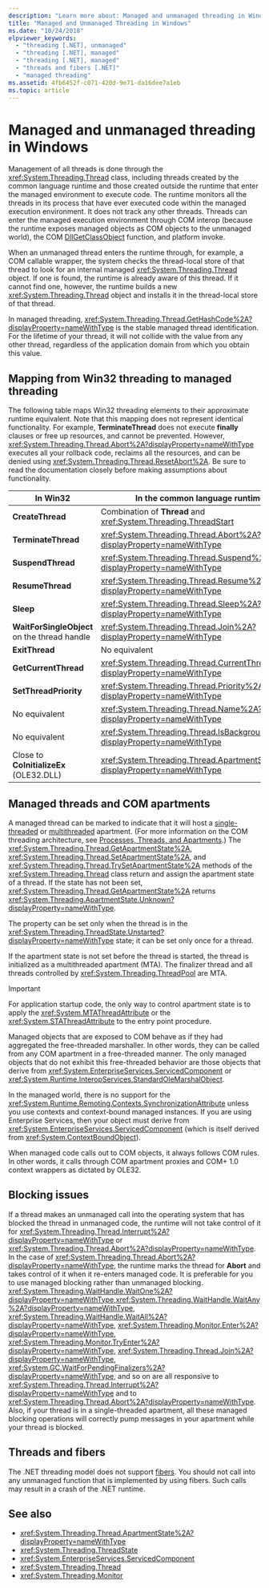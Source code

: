 ```yaml
---
description: "Learn more about: Managed and unmanaged threading in Windows"
title: "Managed and Unmanaged Threading in Windows"
ms.date: "10/24/2018"
elpviewer_keywords: 
  - "threading [.NET], unmanaged"
  - "threading [.NET], managed"
  - "threading [.NET], managed"
  - "threads and fibers [.NET]"
  - "managed threading"
ms.assetid: 4fb6452f-c071-420d-9e71-da16dee7a1eb
ms.topic: article
---
```

# Managed and unmanaged threading in Windows

Management of all threads is done through the <xref:System.Threading.Thread> class, including threads created by the common language runtime and those created outside the runtime that enter the managed environment to execute code. The runtime monitors all the threads in its process that have ever executed code within the managed execution environment. It does not track any other threads. Threads can enter the managed execution environment through COM interop (because the runtime exposes managed objects as COM objects to the unmanaged world), the COM [DllGetClassObject](/windows/desktop/api/combaseapi/nf-combaseapi-dllgetclassobject) function, and platform invoke.  
  
 When an unmanaged thread enters the runtime through, for example, a COM callable wrapper, the system checks the thread-local store of that thread to look for an internal managed <xref:System.Threading.Thread> object. If one is found, the runtime is already aware of this thread. If it cannot find one, however, the runtime builds a new <xref:System.Threading.Thread> object and installs it in the thread-local store of that thread.  
  
 In managed threading, <xref:System.Threading.Thread.GetHashCode%2A?displayProperty=nameWithType> is the stable managed thread identification. For the lifetime of your thread, it will not collide with the value from any other thread, regardless of the application domain from which you obtain this value.  
  
## Mapping from Win32 threading to managed threading

 The following table maps Win32 threading elements to their approximate runtime equivalent. Note that this mapping does not represent identical functionality. For example, **TerminateThread** does not execute **finally** clauses or free up resources, and cannot be prevented. However, <xref:System.Threading.Thread.Abort%2A?displayProperty=nameWithType> executes all your rollback code, reclaims all the resources, and can be denied using <xref:System.Threading.Thread.ResetAbort%2A>. Be sure to read the documentation closely before making assumptions about functionality.  
  
|In Win32|In the common language runtime|  
|--------------|------------------------------------|  
|**CreateThread**|Combination of **Thread** and <xref:System.Threading.ThreadStart>|  
|**TerminateThread**|<xref:System.Threading.Thread.Abort%2A?displayProperty=nameWithType>|  
|**SuspendThread**|<xref:System.Threading.Thread.Suspend%2A?displayProperty=nameWithType>|  
|**ResumeThread**|<xref:System.Threading.Thread.Resume%2A?displayProperty=nameWithType>|  
|**Sleep**|<xref:System.Threading.Thread.Sleep%2A?displayProperty=nameWithType>|  
|**WaitForSingleObject** on the thread handle|<xref:System.Threading.Thread.Join%2A?displayProperty=nameWithType>|  
|**ExitThread**|No equivalent|  
|**GetCurrentThread**|<xref:System.Threading.Thread.CurrentThread%2A?displayProperty=nameWithType>|  
|**SetThreadPriority**|<xref:System.Threading.Thread.Priority%2A?displayProperty=nameWithType>|  
|No equivalent|<xref:System.Threading.Thread.Name%2A?displayProperty=nameWithType>|  
|No equivalent|<xref:System.Threading.Thread.IsBackground%2A?displayProperty=nameWithType>|  
|Close to **CoInitializeEx** (OLE32.DLL)|<xref:System.Threading.Thread.ApartmentState%2A?displayProperty=nameWithType>|  
  
## Managed threads and COM apartments

A managed thread can be marked to indicate that it will host a [single-threaded](/windows/desktop/com/single-threaded-apartments) or [multithreaded](/windows/desktop/com/multithreaded-apartments) apartment. (For more information on the COM threading architecture, see [Processes, Threads, and Apartments](/windows/desktop/com/processes--threads--and-apartments).) The <xref:System.Threading.Thread.GetApartmentState%2A>, <xref:System.Threading.Thread.SetApartmentState%2A>, and <xref:System.Threading.Thread.TrySetApartmentState%2A> methods of the <xref:System.Threading.Thread> class return and assign the apartment state of a thread. If the state has not been set, <xref:System.Threading.Thread.GetApartmentState%2A> returns <xref:System.Threading.ApartmentState.Unknown?displayProperty=nameWithType>.  
  
 The property can be set only when the thread is in the <xref:System.Threading.ThreadState.Unstarted?displayProperty=nameWithType> state; it can be set only once for a thread.  
  
 If the apartment state is not set before the thread is started, the thread is initialized as a multithreaded apartment (MTA). The finalizer thread and all threads controlled by <xref:System.Threading.ThreadPool> are MTA.  
  
> [!IMPORTANT]
> For application startup code, the only way to control apartment state is to apply the <xref:System.MTAThreadAttribute> or the <xref:System.STAThreadAttribute> to the entry point procedure.
  
 Managed objects that are exposed to COM behave as if they had aggregated the free-threaded marshaller. In other words, they can be called from any COM apartment in a free-threaded manner. The only managed objects that do not exhibit this free-threaded behavior are those objects that derive from <xref:System.EnterpriseServices.ServicedComponent> or <xref:System.Runtime.InteropServices.StandardOleMarshalObject>.  
  
 In the managed world, there is no support for the <xref:System.Runtime.Remoting.Contexts.SynchronizationAttribute> unless you use contexts and context-bound managed instances. If you are using Enterprise Services, then your object must derive from <xref:System.EnterpriseServices.ServicedComponent> (which is itself derived from <xref:System.ContextBoundObject>).  
  
 When managed code calls out to COM objects, it always follows COM rules. In other words, it calls through COM apartment proxies and COM+ 1.0 context wrappers as dictated by OLE32.  
  
## Blocking issues  

If a thread makes an unmanaged call into the operating system that has blocked the thread in unmanaged code, the runtime will not take control of it for <xref:System.Threading.Thread.Interrupt%2A?displayProperty=nameWithType> or <xref:System.Threading.Thread.Abort%2A?displayProperty=nameWithType>. In the case of <xref:System.Threading.Thread.Abort%2A?displayProperty=nameWithType>, the runtime marks the thread for **Abort** and takes control of it when it re-enters managed code. It is preferable for you to use managed blocking rather than unmanaged blocking. <xref:System.Threading.WaitHandle.WaitOne%2A?displayProperty=nameWithType>,<xref:System.Threading.WaitHandle.WaitAny%2A?displayProperty=nameWithType>, <xref:System.Threading.WaitHandle.WaitAll%2A?displayProperty=nameWithType>, <xref:System.Threading.Monitor.Enter%2A?displayProperty=nameWithType>, <xref:System.Threading.Monitor.TryEnter%2A?displayProperty=nameWithType>, <xref:System.Threading.Thread.Join%2A?displayProperty=nameWithType>, <xref:System.GC.WaitForPendingFinalizers%2A?displayProperty=nameWithType>, and so on are all responsive to <xref:System.Threading.Thread.Interrupt%2A?displayProperty=nameWithType> and to <xref:System.Threading.Thread.Abort%2A?displayProperty=nameWithType>. Also, if your thread is in a single-threaded apartment, all these managed blocking operations will correctly pump messages in your apartment while your thread is blocked.  

## Threads and fibers

The .NET threading model does not support [fibers](/windows/desktop/procthread/fibers). You should not call into any unmanaged function that is implemented by using fibers. Such calls may result in a crash of the .NET runtime.

## See also

- <xref:System.Threading.Thread.ApartmentState%2A?displayProperty=nameWithType>
- <xref:System.Threading.ThreadState>
- <xref:System.EnterpriseServices.ServicedComponent>
- <xref:System.Threading.Thread>
- <xref:System.Threading.Monitor>
